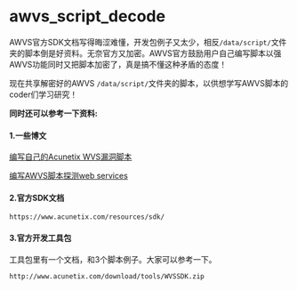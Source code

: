 # awvs_script_decode

AWVS官方SDK文档写得晦涩难懂，开发包例子又太少，相反`/data/script/`文件夹的脚本倒是好资料。无奈官方又加密。AWVS官方鼓励用户自己编写脚本以强AWVS功能同时又把脚本加密了，真是搞不懂这种矛盾的态度！

现在共享解密好的AWVS `/data/script/`文件夹的脚本，以供想学写AWVS脚本的coder们学习研究！

**同时还可以参考一下资料:**

#### 1.一些博文

[编写自己的Acunetix WVS漏洞脚本](http://www.vuln.cn/7046)

[编写AWVS脚本探测web services](http://gv7.me/articles/2017/Writing-AWVS-scripts-to-detect-Web-Services/)

#### 2.官方SDK文档

```
https://www.acunetix.com/resources/sdk/
```

#### 3.官方开发工具包
工具包里有一个文档，和3个脚本例子。大家可以参考一下。

```
http://www.acunetix.com/download/tools/WVSSDK.zip
```